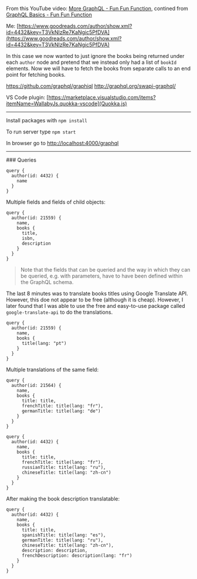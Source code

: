From this YouTube video: [More GraphQL - Fun Fun Function](https://www.youtube.com/watch?v=RMtq0RCLuzs), contined from [GraphQL Basics - Fun Fun Function](https://www.youtube.com/watch?v=lAJWHHUz8_8)

Me: [https://www.goodreads.com/author/show.xml?id=4432&key=T3VkNIzRe7KaNgic5PfDVA](https://www.goodreads.com/author/show.xml?id=4432&key=T3VkNIzRe7KaNgic5PfDVA)


In this case we now wanted to just ignore the books being returned under each `author` node and pretend that we instead only had a list of `bookId` elements. Now we will have to fetch the books from separate calls to an end point for fetching books.




https://github.com/graphql/graphiql
http://graphql.org/swapi-graphql/

VS Code plugin: [https://marketplace.visualstudio.com/items?itemName=WallabyJs.quokka-vscode](Quokka.js)

<hr />

Install packages with `npm install`

To run server type `npm start`

In browser go to [http://localhost:4000/graphql](http://localhost:4000/graphql)

<hr />
### Queries

	query {
	  author(id: 4432) {
	    name
	  }
	}

Multiple fields and fields of child objects:

	query {
	  author(id: 21559) {
	    name,
	    books {
	      title,
	      isbn,
	      description
	    }
	  }
	}

> Note that the fields that can be queried and the way in which they can be queried, e.g. with parameters, have to have been defined within the GraphQL schema.

The last 8 minutes was to translate books titles using Google Translate API. However, this doe not appear to be free (although it is cheap). However, I later found that I was able to use the free and easy-to-use package called `google-translate-api` to do the translations.

	query {
	  author(id: 21559) {
	    name,
	    books {
	      title(lang: "pt")
	    }
	  }
	}


Multiple translations of the same field:

	query {
	  author(id: 21564) {
	    name,
	    books {
	      title: title,
	      frenchTitle: title(lang: "fr"),
	      germanTitle: title(lang: "de")
	    }
	  }
	}

	query {
	  author(id: 4432) {
	    name,
	    books {
	      title: title,
	      frenchTitle: title(lang: "fr"),
	      russianTitle: title(lang: "ru"),
	      chineseTitle: title(lang: "zh-cn")
	    }
	  }
	}

After making the book description translatable:

	query {
	  author(id: 4432) {
	    name,
	    books {
	      title: title,
	      spanishTitle: title(lang: "es"),
	      germanTitle: title(lang: "ru"),
	      chineseTitle: title(lang: "zh-cn"),
	      description: description,
	      frenchDescription: description(lang: "fr")
	    }
	  }
	}
